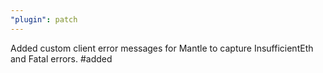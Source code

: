 ```yaml
---
"plugin": patch
---
```


Added custom client error messages for Mantle to capture InsufficientEth and Fatal errors. #added
